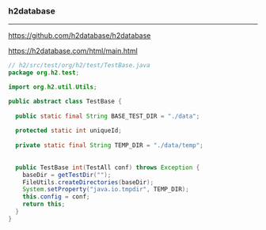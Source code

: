 ### h2database
---
https://github.com/h2database/h2database

https://h2database.com/html/main.html

```java
// h2/src/test/org/h2/test/TestBase.java
package org.h2.test;

import org.h2.util.Utils;

public abstract class TestBase {
  
  public static final String BASE_TEST_DIR = "./data";
  
  protected static int uniqueId;
  
  private static final String TEMP_DIR = "./data/temp";
  
  
  public TestBase int(TestAll conf) throws Exception {
    baseDir = getTestDir("");
    FileUtils.createDirectories(baseDir);
    System.setProperty("java.io.tmpdir", TEMP_DIR);
    this.config = conf;
    return this;
  }
}

```

```
```

```
```

